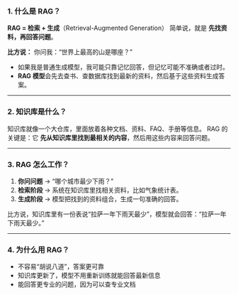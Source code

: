 ### 1. 什么是 RAG？

**RAG = 检索 + 生成**（Retrieval-Augmented Generation）
 简单说，就是 **先找资料，再回答问题**。

**比方说：**
 你问我：“世界上最高的山是哪座？”

- 如果我是普通生成模型，我可能只靠记忆回答，但记忆可能不准确或者过时。
- **RAG 模型**会先去查书、查数据库找到最新的资料，然后基于这些资料生成答案。

------

### 2. 知识库是什么？

知识库就像一个大仓库，里面放着各种文档、资料、FAQ、手册等信息。
 RAG 的关键是：它 **先从知识库里找到最相关的内容**，然后用这些内容来回答问题。

------

### 3. RAG 怎么工作？

1. **你问问题** → “哪个城市最少下雨？”
2. **检索阶段** → 系统在知识库里找相关资料，比如气象统计表。
3. **生成阶段** → 模型把找到的资料组合，生成一句准确的回答。

比方说，知识库里有一份表说“拉萨一年下雨天最少”，模型就会回答：“拉萨一年下雨天最少。”

------

### 4. 为什么用 RAG？

- 不容易“胡说八道”，答案更可靠
- 知识库更新了，模型不用重新训练就能回答最新信息
- 能回答更专业的问题，因为可以查专业文档
